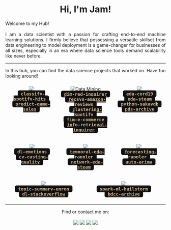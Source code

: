 ﻿<style>
.custom-font {
    font-family: "Consolas", monospace;
    font-size: 14px;
    font-weight: bold;
    color: #D2B48C;
    background-color: #111111;
    border-radius: 5px;
    padding: 2.5px 10px;
}
</style>

<h1 align=center>Hi, I'm Jam!</h1>

<p align=justify>
  Welcome to my Hub!
  <br><br>
  I am a data scientist with a passion for crafting end-to-end machine learning solutions. I firmly believe that possessing a versatile skillset from data engineering to model deployment is a game-changer for businesses of all sizes, especially in an era where data science tools demand scalability like never before.
</p>

***

<p align=justify>
In this hub, you can find the data science projects that worked on. Have fun looking around!
</p>

<div align=center style="display: flex; justify-content: space-between;">

  <div  alt="Machine Learning" style="flex: 1; margin: 5px; padding: 5px;">
    <img src="https://img.shields.io/badge/Machine%20Learning-F7931E?style=for-the-badge&logo=scikit-learn&logoColor=white">
    <br>
    <a class=custom-font href='https://github.com/jamwung/classify-spotify-hits#readme'>classify-spotify-hits</a><br>
    <a class=custom-font href='https://github.com/jamwung/predict-game-sales#readme'>predict-game-sales</a>
  </div>

  <div alt="Data Mining" style="flex: 1.1; margin: 5px; padding: 5px;">
    <img src="https://img.shields.io/badge/Data_Mining-2C2D72?style=for-the-badge&logo=pandas&logoColor=white" alt="Data Mining">
    <br>
    <a class=custom-font href='https://github.com/jamwung/dim-red-inquirer#readme'>dim-red-inquirer</a><br>
    <a class=custom-font class=custom-font href='https://github.com/jamwung/recsys-amazon-reviews#readme'>recsys-amazon-reviews</a><br>
    <a class=custom-font href='https://github.com/jamwung/clustering-spotify#readme'>clustering-spotify</a><br>
    <a class=custom-font href='https://github.com/jamwung/fim-e-commerce#readme'>fim-e-commerce</a><br>
    <a class=custom-font href='https://github.com/jamwung/info-retrieval-inquirer#readme'>info-retrieval-inquirer</a><br>
  </div>

  <div alt="Python" style="flex: 1; margin: 5px; padding: 5px;">
    <img src="https://img.shields.io/badge/Python-FFD43B?style=for-the-badge&logo=python&logoColor=blue">
    <br>
    <a class=custom-font href='https://github.com/jamwung/eda-cord19#readme'>eda-cord19</a><br>
    <a class=custom-font href='https://github.com/jamwung/eda-steam#readme'>eda-steam</a><br>
    <a class=custom-font href='https://github.com/jamwung/python-sakaydb#readme'>python-sakaydb</a><br>
    <a class=custom-font href='https://github.com/jamwung/pds-archive'>pds-archive</a><br>
  </div>

</div><br>

<div align=center style="display: flex; justify-content: space-between;">

  <div alt="Computer Vision" style="flex: 1; margin: 5px; padding: 5px;">
    <img src="https://img.shields.io/badge/Computer Vision-27338e?style=for-the-badge&logo=OpenCV&logoColor=white">
    <br>
    <a class=custom-font href='https://github.com/jamwung/dl-emotions#readme'>dl-emotions</a><br>
    <a class=custom-font href='https://github.com/jamwung/cv-casting-quality#readme'>cv-casting-quality</a><br>
  </div>

  <div alt="Network Science" style="flex: 1; margin: 5px; padding: 5px;">
    <img src="https://img.shields.io/badge/Network Science-239120?style=for-the-badge&logo=plotly&logoColor=white">
    <br>
    <a class=custom-font href='https://github.com/jamwung/temporal-eda-rappler#readme'>temporal-eda-rappler</a><br>
    <a class=custom-font href='https://github.com/jamwung/network-eda-steam#readme'>network-eda-steam</a><br>
  </div>

  <div alt="Time Series Analysis" style="flex: 1; margin: 5px; padding: 5px;">
    <img src="https://img.shields.io/badge/Time_Series_Analysis-4A90E2?style=for-the-badge&logo=nano&logoColor=white">
    <br>
    <a class=custom-font href='https://github.com/jamwung/forecasting-rappler#readme'>forecasting-rappler</a><br>
    <a class=custom-font href='https://github.com/jamwung/auto-arima#readme'>auto-arima</a><br>
  </div>

</div><br>

<div align=center style="display: flex; justify-content: space-between;">

  <div alt="Natural Language Processing" style="flex: 1; margin: 5px; padding: 5px;">
    <img src="https://img.shields.io/badge/Natural_Language_Processing-EE4C2C?style=for-the-badge&logo=pytorch&logoColor=white">
    <br>
    <a class=custom-font href='https://github.com/jamwung/topic-summary-enron#readme'>topic-summary-enron</a><br>
    <a class=custom-font href='https://github.com/jamwung/dl-stackoverflow#readme'>dl-stackoverflow</a><br>
  </div>

  <div alt="Big Data and Cloud Computing" style="flex: 1.1; margin: 5px; padding: 5px;">
    <img src="https://img.shields.io/badge/Big_Data_and_Cloud_Computing-FFFFFF?style=for-the-badge&logo=apachespark&logoColor=#E35A16">
    <br>
    <a class=custom-font href='https://github.com/jamwung/spark-ml-hailstorm#readme'>spark-ml-hailstorm</a><br>
    <a class=custom-font href='https://github.com/jamwung/bdcc-archive#readme'>bdcc-archive</a>    
  </div>

</div>

***
<p align=center>
Find or contact me on: <br><br>
<a href="https://mail.google.com/mail/?view=cm&fs=1&tf=1&to=jbgwong1@gmail.com&su=Subject&body=Body%20Text"><img src="
https://img.shields.io/badge/Gmail-D14836?style=for-the-badge&logo=gmail&logoColor=white"></a>
<a href="viber://chat/?number=%2B639985602008" title="+63 998 560 2008"><img src="
https://img.shields.io/badge/viber-685EA9?style=for-the-badge&logo=viber&logoColor=white"></a>
<a href="https://www.linkedin.com/in/jamwong1/" title="jamwong1"><img src="https://img.shields.io/badge/LinkedIn-0077B5?style=for-the-badge&logo=linkedin&logoColor=white"></a>
<a href="https://medium.com/@2010.jgwong"><img src="https://img.shields.io/badge/Medium-12100E?style=for-the-badge&logo=medium&logoColor=white"></a>
</p>
